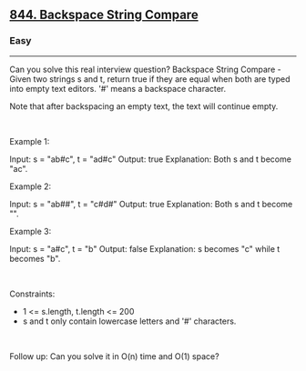 <h2><a href="https://leetcode.com/problems/backspace-string-compare/">844. Backspace String Compare</a></h2><h3>Easy</h3><hr>Can you solve this real interview question? Backspace String Compare - Given two strings s and t, return true if they are equal when both are typed into empty text editors. '#' means a backspace character.

Note that after backspacing an empty text, the text will continue empty.

 

Example 1:


Input: s = "ab#c", t = "ad#c"
Output: true
Explanation: Both s and t become "ac".


Example 2:


Input: s = "ab##", t = "c#d#"
Output: true
Explanation: Both s and t become "".


Example 3:


Input: s = "a#c", t = "b"
Output: false
Explanation: s becomes "c" while t becomes "b".


 

Constraints:

 * 1 <= s.length, t.length <= 200
 * s and t only contain lowercase letters and '#' characters.

 

Follow up: Can you solve it in O(n) time and O(1) space?